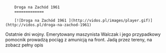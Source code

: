 
        Droga na Zachód 1961 
        =============
        
        [![Droga na Zachód 1961 ](http://vidos.pl/images/player.gif)](http://vidos.pl/droga-na-zachod-1961)
        
        
 Ostatnie dni wojny. Emerytowany maszynista Walczak i jego przypadkowy pomocnik prowadzą pociąg z amunicją na front. Jadą przez tereny, na zobacz pełny opis
    